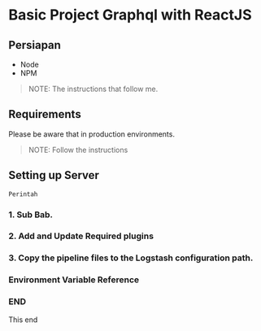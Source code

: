 # Basic Project Graphql with ReactJS
## Persiapan
- Node
- NPM

> NOTE: The instructions that follow me.

## Requirements

Please be aware that in production environments.
> NOTE: Follow the instructions
## Setting up Server

```
Perintah
```

### 1. Sub Bab.

### 2. Add and Update Required plugins

### 3. Copy the pipeline files to the Logstash configuration path.

### Environment Variable Reference


### END

This end
